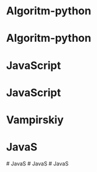 # Algoritm-python
# Algoritm-python
# JavaScript
# JavaScript
# Vampirskiy
# JavaS
#   J a v a S  
 #   J a v a S  
 # JavaS
